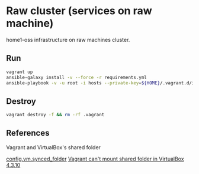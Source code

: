 # Raw cluster (services on raw machine)
home1-oss infrastructure on raw machines cluster.

## Run

```sh
vagrant up
ansible-galaxy install -v --force -r requirements.yml
ansible-playbook -v -u root -i hosts --private-key=${HOME}/.vagrant.d/insecure_private_key playbook.yml -e "proxy=socks5://127.0.0.1:1080"
```

## Destroy

```sh
vagrant destroy -f && rm -rf .vagrant
```

## References

Vagrant and VirtualBox's shared folder

[config.vm.synced_folder](https://www.vagrantup.com/docs/synced-folders/basic_usage.html)
[Vagrant can't mount shared folder in VirtualBox 4.3.10](https://github.com/mitchellh/vagrant/issues/3341)
